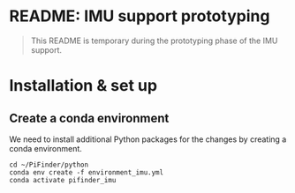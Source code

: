README: IMU support prototyping
===============================

> This README is temporary during the prototyping phase of the IMU support.

# Installation & set up

## Create a conda environment

We need to install additional Python packages for the changes by creating a conda environment.

```
cd ~/PiFinder/python
conda env create -f environment_imu.yml
conda activate pifinder_imu
```
